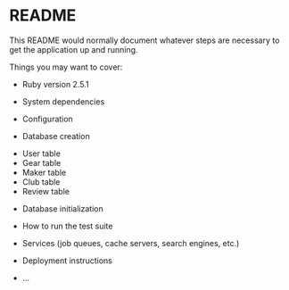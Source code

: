 # README

This README would normally document whatever steps are necessary to get the
application up and running.

Things you may want to cover:

* Ruby version 2.5.1

* System dependencies

* Configuration

* Database creation
- User table
- Gear table
- Maker table
- Club table
- Review table

* Database initialization

* How to run the test suite

* Services (job queues, cache servers, search engines, etc.)

* Deployment instructions

* ...

